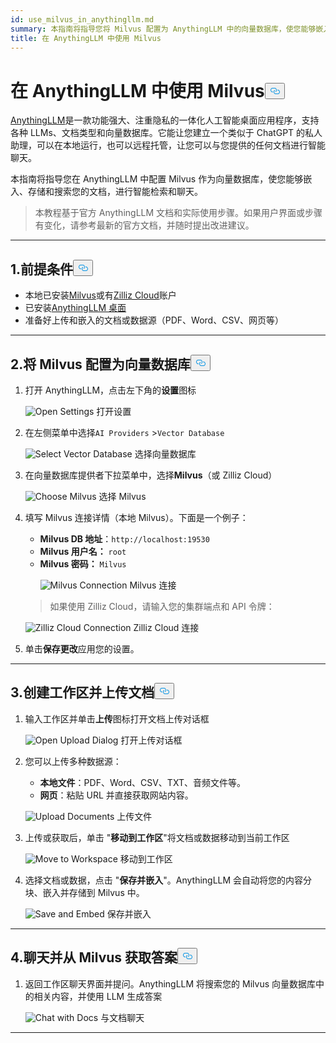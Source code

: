 ```yaml
---
id: use_milvus_in_anythingllm.md
summary: 本指南将指导您将 Milvus 配置为 AnythingLLM 中的向量数据库，使您能够嵌入、存储和搜索文档，实现智能检索和聊天。
title: 在 AnythingLLM 中使用 Milvus
---
```

<h1 id="Use-Milvus-in-AnythingLLM" class="common-anchor-header">在 AnythingLLM 中使用 Milvus<button data-href="#Use-Milvus-in-AnythingLLM" class="anchor-icon" translate="no">
      <svg translate="no"
        aria-hidden="true"
        focusable="false"
        height="20"
        version="1.1"
        viewBox="0 0 16 16"
        width="16"
      >
        <path
          fill="#0092E4"
          fill-rule="evenodd"
          d="M4 9h1v1H4c-1.5 0-3-1.69-3-3.5S2.55 3 4 3h4c1.45 0 3 1.69 3 3.5 0 1.41-.91 2.72-2 3.25V8.59c.58-.45 1-1.27 1-2.09C10 5.22 8.98 4 8 4H4c-.98 0-2 1.22-2 2.5S3 9 4 9zm9-3h-1v1h1c1 0 2 1.22 2 2.5S13.98 12 13 12H9c-.98 0-2-1.22-2-2.5 0-.83.42-1.64 1-2.09V6.25c-1.09.53-2 1.84-2 3.25C6 11.31 7.55 13 9 13h4c1.45 0 3-1.69 3-3.5S14.5 6 13 6z"
        ></path>
      </svg>
    </button></h1><p><a href="https://anythingllm.com/">AnythingLLM</a>是一款功能强大、注重隐私的一体化人工智能桌面应用程序，支持各种 LLMs、文档类型和向量数据库。它能让您建立一个类似于 ChatGPT 的私人助理，可以在本地运行，也可以远程托管，让您可以与您提供的任何文档进行智能聊天。</p>
<p>本指南将指导您在 AnythingLLM 中配置 Milvus 作为向量数据库，使您能够嵌入、存储和搜索您的文档，进行智能检索和聊天。</p>
<blockquote>
<p>本教程基于官方 AnythingLLM 文档和实际使用步骤。如果用户界面或步骤有变化，请参考最新的官方文档，并随时提出改进建议。</p>
</blockquote>
<hr>
<h2 id="1-Prerequisites" class="common-anchor-header">1.前提条件<button data-href="#1-Prerequisites" class="anchor-icon" translate="no">
      <svg translate="no"
        aria-hidden="true"
        focusable="false"
        height="20"
        version="1.1"
        viewBox="0 0 16 16"
        width="16"
      >
        <path
          fill="#0092E4"
          fill-rule="evenodd"
          d="M4 9h1v1H4c-1.5 0-3-1.69-3-3.5S2.55 3 4 3h4c1.45 0 3 1.69 3 3.5 0 1.41-.91 2.72-2 3.25V8.59c.58-.45 1-1.27 1-2.09C10 5.22 8.98 4 8 4H4c-.98 0-2 1.22-2 2.5S3 9 4 9zm9-3h-1v1h1c1 0 2 1.22 2 2.5S13.98 12 13 12H9c-.98 0-2-1.22-2-2.5 0-.83.42-1.64 1-2.09V6.25c-1.09.53-2 1.84-2 3.25C6 11.31 7.55 13 9 13h4c1.45 0 3-1.69 3-3.5S14.5 6 13 6z"
        ></path>
      </svg>
    </button></h2><ul>
<li>本地已安装<a href="https://milvus.io/docs/install-overview.md">Milvus</a>或有<a href="https://zilliz.com/cloud">Zilliz Cloud</a>账户</li>
<li>已安装<a href="https://anythingllm.com/desktop">AnythingLLM 桌面</a></li>
<li>准备好上传和嵌入的文档或数据源（PDF、Word、CSV、网页等）</li>
</ul>
<hr>
<h2 id="2-Configure-Milvus-as-the-Vector-Database" class="common-anchor-header">2.将 Milvus 配置为向量数据库<button data-href="#2-Configure-Milvus-as-the-Vector-Database" class="anchor-icon" translate="no">
      <svg translate="no"
        aria-hidden="true"
        focusable="false"
        height="20"
        version="1.1"
        viewBox="0 0 16 16"
        width="16"
      >
        <path
          fill="#0092E4"
          fill-rule="evenodd"
          d="M4 9h1v1H4c-1.5 0-3-1.69-3-3.5S2.55 3 4 3h4c1.45 0 3 1.69 3 3.5 0 1.41-.91 2.72-2 3.25V8.59c.58-.45 1-1.27 1-2.09C10 5.22 8.98 4 8 4H4c-.98 0-2 1.22-2 2.5S3 9 4 9zm9-3h-1v1h1c1 0 2 1.22 2 2.5S13.98 12 13 12H9c-.98 0-2-1.22-2-2.5 0-.83.42-1.64 1-2.09V6.25c-1.09.53-2 1.84-2 3.25C6 11.31 7.55 13 9 13h4c1.45 0 3-1.69 3-3.5S14.5 6 13 6z"
        ></path>
      </svg>
    </button></h2><ol>
<li>打开 AnythingLLM，点击左下角的<strong>设置</strong>图标<br>

  
   <span class="img-wrapper"> <img translate="no" src="/docs/v2.5.x/assets/anythingllm_dashboard.png" alt="Open Settings" class="doc-image" id="open-settings" />
   </span> <span class="img-wrapper"> <span>打开设置</span> </span></li>
</ol>
<ol start="2">
<li><p>在左侧菜单中选择<code translate="no">AI Providers</code> &gt;<code translate="no">Vector Database</code> <br>

  
   <span class="img-wrapper"> <img translate="no" src="/docs/v2.5.x/assets/anythingllm_config.png" alt="Select Vector Database" class="doc-image" id="select-vector-database" />
   </span> <span class="img-wrapper"> <span>选择向量数据库</span> </span></p></li>
<li><p>在向量数据库提供者下拉菜单中，选择<strong>Milvus</strong>（或 Zilliz Cloud）<br>

  
   <span class="img-wrapper"> <img translate="no" src="/docs/v2.5.x/assets/anythingllm_vectordb.png" alt="Choose Milvus" class="doc-image" id="choose-milvus" />
   </span> <span class="img-wrapper"> <span>选择 Milvus</span> </span></p></li>
<li><p>填写 Milvus 连接详情（本地 Milvus）。下面是一个例子：</p>
<ul>
<li><strong>Milvus DB 地址</strong>：<code translate="no">http://localhost:19530</code></li>
<li><strong>Milvus 用户名：</strong> <code translate="no">root</code></li>
<li><strong>Milvus 密码：</strong> <code translate="no">Milvus</code>

  
   <span class="img-wrapper"> <img translate="no" src="/docs/v2.5.x/assets/anythingllm_milvus.png" alt="Milvus Connection" class="doc-image" id="milvus-connection" />
   </span> <span class="img-wrapper"> <span>Milvus 连接</span> </span></li>
</ul>
<blockquote>
<p>如果使用 Zilliz Cloud，请输入您的集群端点和 API 令牌：</p>
</blockquote>
<p>
  
   <span class="img-wrapper"> <img translate="no" src="/docs/v2.5.x/assets/anythingllm_zilliz_cloud.png" alt="Zilliz Cloud Connection" class="doc-image" id="zilliz-cloud-connection" />
   </span> <span class="img-wrapper"> <span>Zilliz Cloud 连接</span> </span></p></li>
<li><p>单击<strong>保存更改</strong>应用您的设置。</p></li>
</ol>
<hr>
<h2 id="3-Create-a-Workspace-and-Upload-Documents" class="common-anchor-header">3.创建工作区并上传文档<button data-href="#3-Create-a-Workspace-and-Upload-Documents" class="anchor-icon" translate="no">
      <svg translate="no"
        aria-hidden="true"
        focusable="false"
        height="20"
        version="1.1"
        viewBox="0 0 16 16"
        width="16"
      >
        <path
          fill="#0092E4"
          fill-rule="evenodd"
          d="M4 9h1v1H4c-1.5 0-3-1.69-3-3.5S2.55 3 4 3h4c1.45 0 3 1.69 3 3.5 0 1.41-.91 2.72-2 3.25V8.59c.58-.45 1-1.27 1-2.09C10 5.22 8.98 4 8 4H4c-.98 0-2 1.22-2 2.5S3 9 4 9zm9-3h-1v1h1c1 0 2 1.22 2 2.5S13.98 12 13 12H9c-.98 0-2-1.22-2-2.5 0-.83.42-1.64 1-2.09V6.25c-1.09.53-2 1.84-2 3.25C6 11.31 7.55 13 9 13h4c1.45 0 3-1.69 3-3.5S14.5 6 13 6z"
        ></path>
      </svg>
    </button></h2><ol>
<li><p>输入工作区并单击<strong>上传</strong>图标打开文档上传对话框<br>

  
   <span class="img-wrapper"> <img translate="no" src="/docs/v2.5.x/assets/anythingllm_upload_file.png" alt="Open Upload Dialog" class="doc-image" id="open-upload-dialog" />
   </span> <span class="img-wrapper"> <span>打开上传对话框</span> </span></p></li>
<li><p>您可以上传多种数据源：</p>
<ul>
<li><strong>本地文件</strong>：PDF、Word、CSV、TXT、音频文件等。</li>
<li><strong>网页</strong>：粘贴 URL 并直接获取网站内容。</li>
</ul>
<p>
  
   <span class="img-wrapper"> <img translate="no" src="/docs/v2.5.x/assets/anythingllm_upload_interface.png" alt="Upload Documents" class="doc-image" id="upload-documents" />
   </span> <span class="img-wrapper"> <span>上传文件</span> </span></p></li>
<li><p>上传或获取后，单击 "<strong>移动到工作区</strong>"将文档或数据移动到当前工作区<br>

  
   <span class="img-wrapper"> <img translate="no" src="/docs/v2.5.x/assets/anythingllm_move_to_workspace.png" alt="Move to Workspace" class="doc-image" id="move-to-workspace" />
   </span> <span class="img-wrapper"> <span>移动到工作区</span> </span></p></li>
<li><p>选择文档或数据，点击 "<strong>保存并嵌入</strong>"。AnythingLLM 会自动将您的内容分块、嵌入并存储到 Milvus 中。<br>

  
   <span class="img-wrapper"> <img translate="no" src="/docs/v2.5.x/assets/anythingllm_save_and_embed.png" alt="Save and Embed" class="doc-image" id="save-and-embed" />
   </span> <span class="img-wrapper"> <span>保存并嵌入</span> </span></p></li>
</ol>
<hr>
<h2 id="4-Chat-and-Retrieve-Answers-from-Milvus" class="common-anchor-header">4.聊天并从 Milvus 获取答案<button data-href="#4-Chat-and-Retrieve-Answers-from-Milvus" class="anchor-icon" translate="no">
      <svg translate="no"
        aria-hidden="true"
        focusable="false"
        height="20"
        version="1.1"
        viewBox="0 0 16 16"
        width="16"
      >
        <path
          fill="#0092E4"
          fill-rule="evenodd"
          d="M4 9h1v1H4c-1.5 0-3-1.69-3-3.5S2.55 3 4 3h4c1.45 0 3 1.69 3 3.5 0 1.41-.91 2.72-2 3.25V8.59c.58-.45 1-1.27 1-2.09C10 5.22 8.98 4 8 4H4c-.98 0-2 1.22-2 2.5S3 9 4 9zm9-3h-1v1h1c1 0 2 1.22 2 2.5S13.98 12 13 12H9c-.98 0-2-1.22-2-2.5 0-.83.42-1.64 1-2.09V6.25c-1.09.53-2 1.84-2 3.25C6 11.31 7.55 13 9 13h4c1.45 0 3-1.69 3-3.5S14.5 6 13 6z"
        ></path>
      </svg>
    </button></h2><ol>
<li>返回工作区聊天界面并提问。AnythingLLM 将搜索您的 Milvus 向量数据库中的相关内容，并使用 LLM 生成答案<br>

  
   <span class="img-wrapper"> <img translate="no" src="/docs/v2.5.x/assets/anythingllm_chat.png" alt="Chat with Docs" class="doc-image" id="chat-with-docs" />
   </span> <span class="img-wrapper"> <span>与文档聊天</span> </span></li>
</ol>
<hr>
